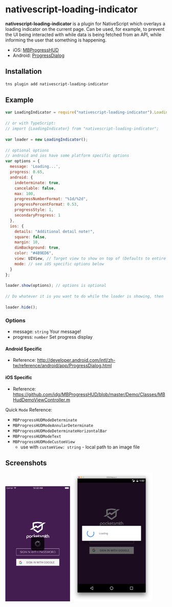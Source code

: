 # nativescript-loading-indicator

**nativescript-loading-indicator** is a plugin for NativeScript which overlays a loading indicator on the current page. Can be used, for example, to prevent the UI being interacted with while data is being fetched from an API, while informing the user that something is happening.

* iOS: [MBProgressHUD](https://github.com/jdg/MBProgressHUD)
* Android: [ProgressDialog](http://developer.android.com/reference/android/app/ProgressDialog.html)


## Installation

```bash
tns plugin add nativescript-loading-indicator
```

## Example

```js
var LoadingIndicator = require("nativescript-loading-indicator").LoadingIndicator;

// or with TypeScript:
// import {LoadingIndicator} from "nativescript-loading-indicator";

var loader = new LoadingIndicator();

// optional options
// android and ios have some platform specific options
var options = {
  message: 'Loading...',
  progress: 0.65,
  android: {
    indeterminate: true,
    cancelable: false,
    max: 100,
    progressNumberFormat: "%1d/%2d",
    progressPercentFormat: 0.53,
    progressStyle: 1,
    secondaryProgress: 1
  },
  ios: {
    details: "Additional detail note!",
    square: false,
    margin: 10,
    dimBackground: true,
    color: "#4B9ED6",
    view: UIView, // Target view to show on top of (Defaults to entire window)
    mode: // see iOS specific options below
  }
};

loader.show(options); // options is optional

// Do whatever it is you want to do while the loader is showing, then

loader.hide();
```

### Options

* message: `string` Your message!
* progress: `number` Set progress display

#### Android Specific

* Reference: http://developer.android.com/intl/zh-tw/reference/android/app/ProgressDialog.html

#### iOS Specific

* Reference: https://github.com/jdg/MBProgressHUD/blob/master/Demo/Classes/MBHudDemoViewController.m

Quick `Mode` Reference:

* `MBProgressHUDModeDeterminate`
* `MBProgressHUDModeAnnularDeterminate`
* `MBProgressHUDModeDeterminateHorizontalBar`
* `MBProgressHUDModeText`
* `MBProgressHUDModeCustomView`
  * use with `customView: string` - local path to an image file


## Screenshots

<img width="40%" src="screenshots/ios.png" alt="Loading indicator on iOS" float="left">

<img width="50%" src="screenshots/android.png" alt="Loading indicator on Android" float="left">
